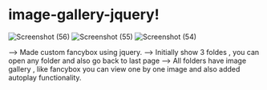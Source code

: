 # image-gallery-jquery!
![Screenshot (56)](https://github.com/user-attachments/assets/2c1703a5-a6c4-415c-88e0-3d732cc7b0f6)
![Screenshot (55)](https://github.com/user-attachments/assets/328178a0-2349-4456-9243-ba5ca07d4fa5)
![Screenshot (54)](https://github.com/user-attachments/assets/c802b345-4029-46b3-b898-eab13b8564aa)

--> Made custom fancybox using jquery.
--> Initially show 3 foldes , you can open any folder and also go back to last page 
--> All folders have image gallery , like fancybox you can view one by one image and also added autoplay functionality.
